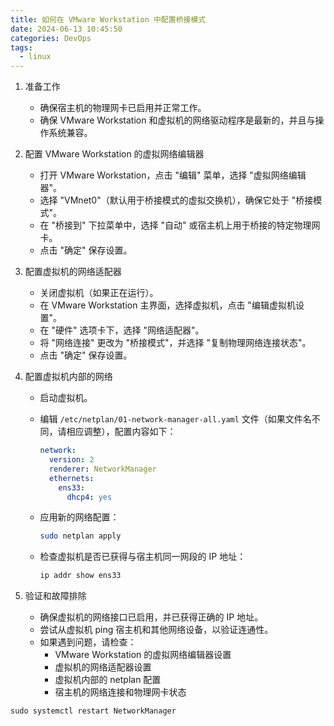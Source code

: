 ```yaml
---
title: 如何在 VMware Workstation 中配置桥接模式
date: 2024-06-13 10:45:50
categories: DevOps
tags:
  - linux
---
```

1. 准备工作
   - 确保宿主机的物理网卡已启用并正常工作。
   - 确保 VMware Workstation 和虚拟机的网络驱动程序是最新的，并且与操作系统兼容。

2. 配置 VMware Workstation 的虚拟网络编辑器
   - 打开 VMware Workstation，点击 "编辑" 菜单，选择 "虚拟网络编辑器"。
   - 选择 "VMnet0"（默认用于桥接模式的虚拟交换机），确保它处于 "桥接模式"。
   - 在 "桥接到" 下拉菜单中，选择 "自动" 或宿主机上用于桥接的特定物理网卡。
   - 点击 "确定" 保存设置。

3. 配置虚拟机的网络适配器
   - 关闭虚拟机（如果正在运行）。
   - 在 VMware Workstation 主界面，选择虚拟机，点击 "编辑虚拟机设置"。
   - 在 "硬件" 选项卡下，选择 "网络适配器"。
   - 将 "网络连接" 更改为 "桥接模式"，并选择 "复制物理网络连接状态"。
   - 点击 "确定" 保存设置。

4. 配置虚拟机内部的网络
   - 启动虚拟机。
   - 编辑 `/etc/netplan/01-network-manager-all.yaml` 文件（如果文件名不同，请相应调整），配置内容如下：

     ```yaml
     network:
       version: 2
       renderer: NetworkManager
       ethernets:
         ens33:
           dhcp4: yes
     ```

   - 应用新的网络配置：

     ```bash
     sudo netplan apply
     ```

   - 检查虚拟机是否已获得与宿主机同一网段的 IP 地址：

     ```bash
     ip addr show ens33
     ```

5. 验证和故障排除
   - 确保虚拟机的网络接口已启用，并已获得正确的 IP 地址。
   - 尝试从虚拟机 ping 宿主机和其他网络设备，以验证连通性。
   - 如果遇到问题，请检查：
     - VMware Workstation 的虚拟网络编辑器设置
     - 虚拟机的网络适配器设置
     - 虚拟机内部的 netplan 配置
     - 宿主机的网络连接和物理网卡状态

```shell
sudo systemctl restart NetworkManager
```